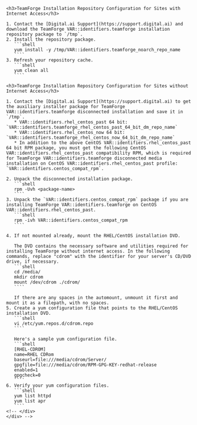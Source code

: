 <!-- <button type="button" class="btn btn-primary btn-xs" data-toggle="collapse" href="#installRepoConfigUpgrade" aria-expanded="true" aria-controls="installRepoConfigUpgrade">Configure the TeamForge installation repository.</button>
	<div class="collapse in" id="installRepoConfigUpgrade" markdown="1">
	<div class="well well-lg" markdown="1"> -->
	<h3>TeamForge Installation Repository Configuration for Sites with Internet Access</h3>

	1. Contact the [Digital.ai Support](https://support.digital.ai) and download the TeamForge VAR::identifiers.teamforge installation repository package to `/tmp`.
	2. Install the repository package.
	   ```shell
	   yum install -y /tmp/VAR::identifiers.teamforge_noarch_repo_name
	   ````
	3. Refresh your repository cache.
	   ```shell
	   yum clean all
	   ````

	<h3>TeamForge Installation Repository Configuration for Sites without Internet Access</h3>

	1. Contact the [Digital.ai Support](https://support.digital.ai) to get the auxiliary installer package for TeamForge VAR::identifiers.teamforge disconnected installation and save it in `/tmp`.
	   * VAR::identifiers.rhel_centos_past 64 bit: `VAR::identifiers.teamforge_rhel_centos_past_64_bit_dm_repo_name`
	   * VAR::identifiers.rhel_centos_now 64 bit: `VAR::identifiers.teamforge_rhel_centos_now_64_bit_dm_repo_name`
	   * In addition to the above CentOS VAR::identifiers.rhel_centos_past 64 bit RPM package, you must get the following CentOS VAR::identifiers.rhel_centos_past compatibility RPM, which is required for TeamForge VAR::identifiers.teamforge disconnected media installation on CentOS VAR::identifiers.rhel_centos_past profile: `VAR::identifiers.centos_compat_rpm`.

	2. Unpack the disconnected installation package.
	   ```shell
	   rpm -Uvh <package-name>
	   ````
	3. Unpack the `VAR::identifiers.centos_compat_rpm` package if you are installing TeamForge VAR::identifiers.teamforge on CentOS VAR::identifiers.rhel_centos_past.
	   ```shell
	   rpm -ivh VAR::identifiers.centos_compat_rpm
	   ````
<!-- 1. If you are installing TeamForge VAR::identifiers.teamforge on VAR::identifiers.rhel_centos_past, contact the [Digital.ai Support](https://support.digital.ai) to get the `python-modules-sources-el7.zip` file and unzip it to `/opt/collabnet/teamforge/service/reviewboard/resources/SOURCES/python-modules-sources`. -->
   <!-- https://forge.collab.net/sf/go/artf318790 -->
   <!-- https://forge.collab.net/sf/go/artf392772 -->
   <!-- ```shell
   unzip python-modules-sources-el7.zip -d /opt/collabnet/teamforge/service/reviewboard/resources/SOURCES/python-modules-sources
   ```` -->
   <!-- If you are installing TeamForge VAR::identifiers.teamforge on VAR::identifiers.rhel_centos_now, contact the [Digital.ai Support](https://support.digital.ai) to get the `python-modules-sources-el8.zip` file and unzip it to `/opt/collabnet/teamforge/service/reviewboard/resources/SOURCES/python-modules-sources`. -->
   <!-- https://forge.collab.net/sf/go/artf318790 -->
   <!-- https://forge.collab.net/sf/go/artf392772 -->
   <!-- ```shell
   unzip python-modules-sources-el8.zip -d /opt/collabnet/teamforge/service/reviewboard/resources/SOURCES/python-modules-sources
   ```` -->
	4. If not mounted already, mount the RHEL/CentOS installation DVD.

	   The DVD contains the necessary software and utilities required for installing TeamForge without internet access. In the following commands, replace "cdrom" with the identifier for your server's CD/DVD drive, if necessary.
	   ```shell
	   cd /media/
	   mkdir cdrom
	   mount /dev/cdrom ./cdrom/
	   ````

	   If there are any spaces in the automount, unmount it first and mount it as a filepath, with no spaces.
	5. Create a yum configuration file that points to the RHEL/CentOS installation DVD.
	   ```shell
	   vi /etc/yum.repos.d/cdrom.repo
	   ````

	   Here's a sample yum configuration file.
	   ```shell
	   [RHEL-CDROM]
	   name=RHEL CDRom 			
	   baseurl=file:///media/cdrom/Server/
	   gpgfile=file:///media/cdrom/RPM-GPG-KEY-redhat-release 
	   enabled=1
	   gpgcheck=0
	   ````
	6. Verify your yum configuration files.
	   ```shell
	   yum list httpd
	   yum list apr
	   ````
	<!-- </div>
	</div> -->